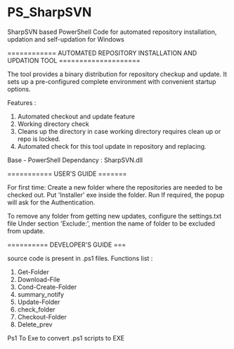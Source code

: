 # PS_SharpSVN
SharpSVN based PowerShell Code for automated repository installation, updation and self-updation for Windows


============      AUTOMATED REPOSITORY INSTALLATION AND UPDATION TOOL    ====================

The tool provides a binary distribution for repository checkup and update.
It sets up a pre-configured complete environment with convenient startup options.

Features : 
1. Automated checkout and update feature
2. Working directory check
3. Cleans up the directory in case working directory requires clean up or repo is locked.
4. Automated check for this tool update in repository and replacing.

Base - PowerShell
Dependancy : SharpSVN.dll

=========== USER'S GUIDE =======

For first time:
Create a new folder where the repositories are needed to be checked out.
Put 'Installer' exe inside the folder. Run
If required, the popup will ask for the Authentication. 

To remove any folder from getting new updates, configure the settings.txt file
Under section 'Exclude:', mention the name of folder to be excluded from update. 

========== DEVELOPER'S GUIDE ===

source code is present in .ps1 files.
Functions list :
1. Get-Folder
2. Download-File
3. Cond-Create-Folder
4. summary_notify
5. Update-Folder
6. check_folder
7. Checkout-Folder
8. Delete_prev

Ps1 To Exe to convert .ps1 scripts to EXE 
